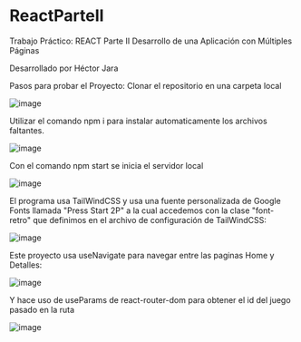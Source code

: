 # ReactParteII

Trabajo Práctico: REACT Parte II
Desarrollo de una Aplicación con Múltiples Páginas

Desarrollado por Héctor Jara

Pasos para probar el Proyecto:
Clonar el repositorio en una carpeta local

![image](https://github.com/hectorjara/ReactParteII/assets/27976811/0f117d22-b6f5-4299-8a5a-295220451eef)

Utilizar el comando npm i para instalar automaticamente los archivos faltantes.

![image](https://github.com/hectorjara/ReactParteII/assets/27976811/39366d02-a8b6-4a5a-b19c-18ba8b018884)

Con el comando npm start se inicia el servidor local

![image](https://github.com/hectorjara/ReactParteII/assets/27976811/4f242534-cf33-45a9-bcc5-9c64347433c1)

El programa usa TailWindCSS y usa una fuente personalizada de Google Fonts llamada "Press Start 2P" a la cual accedemos con la clase "font-retro" que definimos en el archivo de configuración de TailWindCSS:

![image](https://github.com/hectorjara/ReactParteII/assets/27976811/4248d9c0-dbf6-4eff-84d6-da1d168f4023)

Este proyecto usa useNavigate para navegar entre las paginas Home y Detalles:

![image](https://github.com/hectorjara/ReactParteII/assets/27976811/967f7066-7e23-4b46-b5dd-9a9047a831ac)

Y hace uso de useParams de react-router-dom para obtener el id del juego pasado en la ruta

![image](https://github.com/hectorjara/ReactParteII/assets/27976811/a30f7605-a9fb-4d72-8424-ba30ca827c96)
